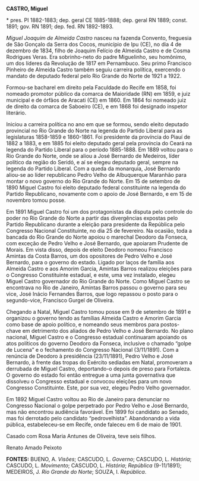 **CASTRO, Miguel**

\* pres. PI 1882-1883; dep. geral CE 1885-1888; dep. geral RN 1889;
const. 1891; gov. RN 1891; dep. fed. RN 1892-1893.

*Miguel Joaquim de Almeida Castro* nasceu na fazenda Convento, freguesia
de São Gonçalo da Serra dos Cocos, município de Ipu (CE), no dia 4 de
dezembro de 1834, filho de Joaquim Felício de Almeida Castro e de Cosma
Rodrigues Veras. Era sobrinho-neto do padre Miguelinho, seu homônimo, um
dos líderes da Revolução de 1817 em Pernambuco. Seu primo Francisco
Pinheiro de Almeida Castro também seguiu carreira política, exercendo o
mandato de deputado federal pelo Rio Grande do Norte de 1921 a 1922.

Formou-se bacharel em direito pela Faculdade do Recife em 1858, foi
nomeado promotor público da comarca de Maioridade (RN) em 1859, e juiz
municipal e de órfãos de Aracati (CE) em 1860. Em 1864 foi nomeado juiz
de direito da comarca de Saboeiro (CE), e em 1868 foi designado inspetor
literário.

Iniciou a carreira política no ano em que se formou, sendo eleito
deputado provincial no Rio Grande do Norte na legenda do Partido Liberal
para as legislaturas 1858-1859 e 1860-1861. Foi presidente da província
do Piauí de 1882 a 1883, e em 1885 foi eleito deputado geral pela
província do Ceará na legenda do Partido Liberal para o período
1885-1888. Em 1889 voltou para o Rio Grande do Norte, onde se aliou a
José Bernardo de Medeiros, líder político da região do Seridó, e aí se
elegeu deputado geral, sempre na legenda do Partido Liberal. Com a queda
da monarquia, José Bernardo aliou-se ao líder republicano Pedro Velho de
Albuquerque Maranhão para montar o novo governo do Rio Grande do Norte.
Em 15 de setembro de 1890 Miguel Castro foi eleito deputado federal
constituinte na legenda do Partido Republicano, novamente com o apoio de
José Bernardo, e em 15 de novembro tomou posse.

Em 1891 Miguel Castro foi um dos protagonistas da disputa pelo controle
do poder no Rio Grande do Norte a partir das divergências expostas pelo
Partido Republicano durante a eleição para presidente da República pelo
Congresso Nacional Constituinte, no dia 25 de fevereiro. Na ocasião,
toda a bancada do Rio Grande do Norte apoiou o marechal Deodoro da
Fonseca, com exceção de Pedro Velho e José Bernardo, que apoiaram
Prudente de Morais. Em vista disso, depois de eleito Deodoro nomeou
Francisco Amintas da Costa Barros, um dos opositores de Pedro Velho e
José Bernardo, para o governo do estado. Ligado por laços de família aos
Almeida Castro e aos Amorim Garcia, Amintas Barros realizou eleições
para o Congresso Constituinte estadual, e este, uma vez instalado,
elegeu Miguel Castro governador do Rio Grande do Norte. Como Miguel
Castro se encontrava no Rio de Janeiro, Amintas Barros passou o governo
para seu vice, José Inácio Fernandes Barros, que logo repassou o posto
para o segundo-vice, Francisco Gurgel de Oliveira.

Chegando a Natal, Miguel Castro tomou posse em 9 de setembro de 1891 e
organizou o governo tendo as famílias Almeida Castro e Amorim Garcia
como base de apoio político, e nomeando seus membros para postos-chave
em detrimento dos aliados de Pedro Velho e José Bernardo. No plano
nacional, Miguel Castro e o Congresso estadual continuaram apoiando os
atos políticos do governo Deodoro da Fonseca, inclusive o chamado “golpe
de Lucena” e o fechamento do Congresso Nacional (3/11/1891). Com a
renúncia de Deodoro à presidência (23/11/1891), Pedro Velho e José
Bernardo, à frente das tropas do Exército sediadas em Natal, promoveram
a derrubada de Miguel Castro, deportando-o depois de preso para
Fortaleza. O governo do estado foi então entregue a uma junta
governativa que dissolveu o Congresso estadual e convocou eleições para
um novo Congresso Constituinte. Este, por sua vez, elegeu Pedro Velho
governador.

Em 1892 Miguel Castro voltou ao Rio de Janeiro para denunciar no
Congresso Nacional o golpe perpetrado por Pedro Velho e José Bernardo,
mas não encontrou audiência favorável. Em 1899 foi candidato ao Senado,
mas foi derrotado pelo candidato “pedrovelhista”. Abandonando a vida
pública, estabeleceu-se em Recife, onde faleceu em 6 de maio de 1901.

Casado com Rosa Maria Antunes de Oliveira, teve seis filhos.

Renato Amado Peixoto

**FONTES:** BUENO, A. *Visões*; CASCUDO, L. *Governo*; CASCUDO, L.
*História*; CASCUDO, L. *Movimento*; CASCUDO, L. *História*; *República*
(9-11/1891); MEDEIROS, J. *Rio Grande do Norte*; SOUZA, I. *República*.
